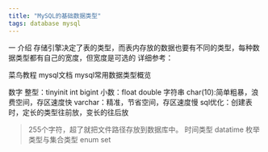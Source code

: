 ```yaml
---
title: "MySQL的基础数据类型"  
tags: database mysql   
---
```


<script>
window.location.href='https://blog.csdn.net/bt517840374/article/details/101828585';
</script>


一 介绍
存储引擎决定了表的类型，而表内存放的数据也要有不同的类型，每种数据类型都有自己的宽度，但宽度是可选的
详细参考：

菜鸟教程
mysql文档
mysql常用数据类型概览

数字
整型：tinyinit int bigint
小数：float double
字符串
char(10):简单粗暴，浪费空间，存区速度快
varchar：精准，节省空间，存区速度慢
sql优化：创建表时，定长的类型往前放，变长的往后放
> 255个字符，超了就把文件路径存放到数据库中。
时间类型
datatime
枚举类型与集合类型
enum set